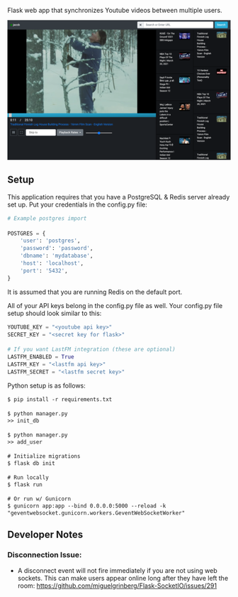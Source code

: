 Flask web app that synchronizes Youtube videos between multiple users.

<p align="center">
  <img src="https://github.com/jtcourtemarche/flask-together/blob/master/static/images/screenshot.png" alt="screenshot of flask-together room" />
</p>

## Setup

This application requires that you have a PostgreSQL & Redis server already set up.
Put your credentials in the config.py file:

```python
# Example postgres import

POSTGRES = {
    'user': 'postgres',
    'password': 'password',
    'dbname': 'mydatabase',
    'host': 'localhost',
    'port': '5432',
}
```

It is assumed that you are running Redis on the default port.

All of your API keys belong in the config.py file as well.
Your config.py file setup should look similar to this:

```python
YOUTUBE_KEY = "<youtube api key>"
SECRET_KEY = "<secret key for flask>"

# If you want LastFM integration (these are optional)
LASTFM_ENABLED = True
LASTFM_KEY = "<lastfm api key>"
LASTFM_SECRET = "<lastfm secret key>"
```
Python setup is as follows:

```
$ pip install -r requirements.txt

$ python manager.py
>> init_db

$ python manager.py
>> add_user

# Initialize migrations
$ flask db init

# Run locally
$ flask run

# Or run w/ Gunicorn
$ gunicorn app:app --bind 0.0.0.0:5000 --reload -k "geventwebsocket.gunicorn.workers.GeventWebSocketWorker"
```

## Developer Notes

### Disconnection Issue:
  - A disconnect event will not fire immediately if you are not using web sockets. This can make users appear online long after they have left the room:
    https://github.com/miguelgrinberg/Flask-SocketIO/issues/291
